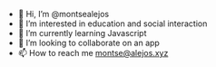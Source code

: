 - 👋 Hi, I’m @montsealejos
- 👀 I’m interested in education and social interaction
- 🌱 I’m currently learning Javascript
- 💞️ I’m looking to collaborate on an app
- 📫 How to reach me montse@alejos.xyz

<!---
montsealejos/montsealejos is a ✨ special ✨ repository because its `README.md` (this file) appears on your GitHub profile.
You can click the Preview link to take a look at your changes.
--->
